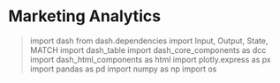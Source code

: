 # Marketing Analytics

> import dash
 from dash.dependencies import Input, Output, State, MATCH 
 import dash_table 
 import dash_core_components as dcc 
 import dash_html_components as html 
 import plotly.express as px 
 import pandas as pd 
 import numpy as np 
 import os


